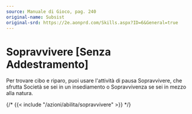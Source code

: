 ```yaml
---
source: Manuale di Gioco, pag. 240
original-name: Subsist
original-srd: https://2e.aonprd.com/Skills.aspx?ID=6&General=true
---
```


# Sopravvivere \[Senza Addestramento\]

Per trovare cibo e riparo, puoi usare l'attività di pausa Sopravvivere, che
sfrutta Società se sei in un insediamento o Sopravvivenza se sei in mezzo alla
natura.

{/* {{< include "/azioni/abilita/sopravvivere" >}} */}
